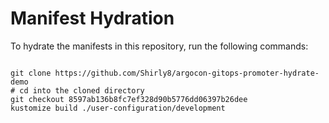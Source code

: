 
# Manifest Hydration

To hydrate the manifests in this repository, run the following commands:

```shell

git clone https://github.com/Shirly8/argocon-gitops-promoter-hydrate-demo
# cd into the cloned directory
git checkout 8597ab136b8fc7ef328d90b5776dd06397b26dee
kustomize build ./user-configuration/development
```